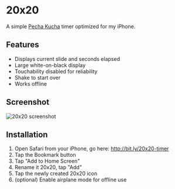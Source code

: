 20x20
=====

A simple [Pecha Kucha](http://www.pecha-kucha.org/) timer optimized for my iPhone.

Features
--------

- Displays current slide and seconds elapsed
- Large white-on-black display
- Touchability disabled for reliability
- Shake to start over
- Works offline

Screenshot
----------

![20x20 screenshot](http://s3.amazonaws.com/20x20/screenshot.png)

Installation
------------

1. Open Safari from your iPhone, go here: http://bit.ly/20x20-timer
2. Tap the Bookmark button
3. Tap "Add to Home Screen"
4. Rename it 20x20, tap "Add"
5. Tap the newly created 20x20 icon
6. (optional) Enable airplane mode for offline use